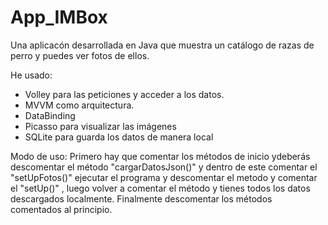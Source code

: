# App_IMBox

Una aplicacón desarrollada en Java que muestra un catálogo de razas de perro y puedes ver fotos de ellos.

He usado:
  - Volley para las peticiones y acceder a los datos.
  - MVVM como arquitectura.
  - DataBinding
  - Picasso para visualizar las imágenes
  - SQLite para guarda los datos de manera local
 


Modo de uso:
Primero hay que comentar los métodos de inicio ydeberás descomentar el método "cargarDatosJson()" y dentro de este comentar el "setUpFotos()" ejecutar el programa y descomentar el metodo y comentar el "setUp()" , luego volver a comentar el método y tienes todos los datos descargados localmente. Finalmente descomentar los métodos comentados al principio.
